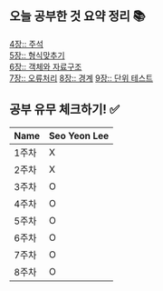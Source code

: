 ## 오늘 공부한 것 요약 정리 📚
[4장:: 주석](https://radical-colony-e9a.notion.site/4-4e45d7ca82764af283e7e69ce3369d36)  
[5장:: 형식맞추기](https://radical-colony-e9a.notion.site/5-2c44aee22367496b905f3fa985d90355)  
[6장:: 객체와 자료구조](https://radical-colony-e9a.notion.site/6-a93b756fb6754149af7683bcdc784168)   
[7장:: 오류처리](https://radical-colony-e9a.notion.site/7-dfa5958ab9684e388aed883bdefb9216) 
[8장:: 경계](https://radical-colony-e9a.notion.site/8-b5f89e9804e44d4a8fdcfa9891c3115a) 
[9장:: 단위 테스트](https://radical-colony-e9a.notion.site/9-52f7bd0eaad64fd09b58138dc642d583) 


## 공부 유무 체크하기! ✅
| Name | Seo Yeon Lee |
| --- | --- |
| 1주차 | X |
| 2주차 | X |
| 3주차 | O |
| 4주차 | O |
| 5주차 | O |
| 6주차 | O |
| 7주차 | O |
| 8주차 | O |
